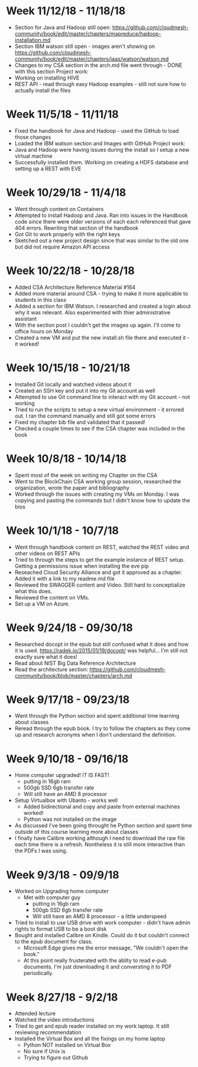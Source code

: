 # Week 11/12/18 - 11/18/18
* Section for Java and Hadoop still open: https://github.com/cloudmesh-community/book/edit/master/chapters/mapreduce/hadoop-installation.md
* Section IBM watson still open - images aren't showing on https://github.com/cloudmesh-community/book/edit/master/chapters/iaas/watson/watson.md
* Changes to my CSA section in the arch.md file went through - DONE with this section
Project work: 
* Working on installing HIVE
* REST API - read through easy Hadoop examples - still not sure how to actually install the files

# Week 11/5/18 - 11/11/18
* Fixed the handbook for Java and Hadoop - used the GitHub to load those changes
* Loaded the IBM watson section and Images with GitHub
Project work: 
* Java and Hadoop were having issues during the install so I setup a new virtual machine
* Successfully installed them.  Working on creating a HDFS database and setting up a REST with EVE

# Week 10/29/18 - 11/4/18
* Went through content on Containers
* Attempted to install Hadoop and Java.  Ran into issues in the Handbook code since there were older versions of each each referenced that gave 404 errors.  Rewriting that section of the handbook
* Got Git to work properly with the right keys
* Sketched out a new project design since that was similar to the old one but did not require Amazon API access

# Week 10/22/18 - 10/28/18
* Added CSA Architecture Reference Material #164
* Added more material around CSA - trying to make it more applicable to students in this class
* Added a section for IBM Watson.  I researched and created a login about why it was relevant.  Also experimented with thier administrative assistant
* With the section post I couldn't get the images up again.  I'll come to office hours on Monday 
* Created a new VM and put the new install.sh file there and executed it - it worked!

# Week 10/15/18 - 10/21/18
* Installed Git locally and watched videos about it
* Created an SSH key and put it into my Git account as well
* Attempted to use Git command line to interact with my Git account - not working
* Tried to run the scripts to setup a new virtual environment - it errored out.  I ran the command manually and still got some errors
* Fixed my chapter bib file and validated that it passed!
* Checked a couple times to see if the CSA chapter was included in the book

# Week 10/8/18 - 10/14/18
* Spent most of the week on writing my Chapter on the CSA
* Went to the BlockChain CSA working group session, researched the organization, wrote the paper and bibliography
* Worked through the issues with creating my VMs on Monday.  I was copying and pasting the commands but I didn't know how to update the bios

# Week 10/1/18 - 10/7/18
* Went through handbook content on REST, watched the REST video and other videos on REST APIs
* Tried to through the steps to get the example instance of REST setup. Getting a permissions issue when installing the eve pip
* Reseached Cloud Security Alliance and got it approved as a chapter.  Added it with a link to my readme.md file
* Reviewed the SWAGGER content and Video. Still hard to conceptialize what this does.
* Reviewed the content on VMs.
* Set up a VM on Azure.

# Week 9/24/18 - 09/30/18
* Researched docopt in the epub but still confused what it does and how it is used.  https://radek.io/2015/01/19/docopt/ was helpful...  I'm still not exactly sure what it does!
* Read about NIST Big Data Reference Architecture
* Read the architecture section: https://github.com/cloudmesh-community/book/blob/master/chapters/arch.md

# Week 9/17/18 - 09/23/18
* Went through the Python section and spent additional time learning  about classes
* Reread through the epub book.  I try to follow the chapters as they come up and research acronyms when I don't understand the definition.

# Week 9/10/18 - 09/16/18
* Home computer upgraded! IT IS FAST!
    * putting in 16gb ram
    * 500gb SSD 6gb transfer rate
    * Will still have an AMD 8 processor
* Setup Virtualbox with Ubanto - works well
    * Added bidirectional and copy and paste from external machines worked!
    * Python was not installed on the image
* As discussed I've been going throught he Python section and spent time outside of this course learning more about classes
* I finally have Calibre working although I need to download the raw file each time there is a refresh.  Nontheless it is still more interactive than the PDFs I was using.

# Week 9/3/18 - 09/9/18
* Worked on Upgrading home computer
  * Met with computer guy
    * putting in 16gb ram
    * 500gb SSD 6gb transfer rate
    * Will still have an AMD 8 processor - a little underspeed
* Tried to install to use USB drive with work computer - didn't have admin rights to format USB to be a boot disk
* Bought and installed Calibre on Kindle.  Could do it but couldn't connect to the epub document for class.
  * Microsoft Edge gives me the error message, "We couldn't open the book."
  * At this point really frusterated with the ablity to read e-pub documents.  I'm just downloading it and conversting it to PDF periodically. 
  

# Week 8/27/18 - 9/2/18

* Attended lecture
* Watched the video introductions
* Tried to get and epub reader installed on my work laptop.  It still reviewing recommendation
* Installed the Virtual Box and all the fixings on my home laptop
  * Python NOT installed on Virtual Box
  * No sure if Unix is
  * Trying to figure out Github
